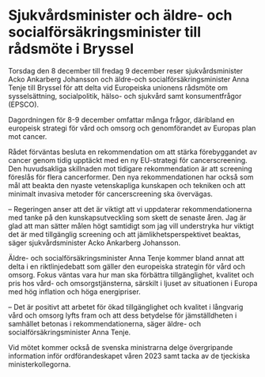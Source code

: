 # Sjukvårdsminister och äldre- och socialförsäkringsminister till rådsmöte i Bryssel

Torsdag den 8 december till fredag 9 december reser sjukvårdsminister Acko Ankarberg Johansson och äldre-och socialförsäkringsminister Anna Tenje till Bryssel för att delta vid Europeiska unionens rådsmöte om sysselsättning, socialpolitik, hälso- och sjukvård samt konsumentfrågor (EPSCO).

Dagordningen för 8-9 december omfattar många frågor, däribland en europeisk strategi för vård och omsorg och genomförandet av Europas plan mot cancer.

Rådet förväntas besluta en rekommendation om att stärka förebyggandet av cancer genom tidig upptäckt med en ny EU-strategi för cancerscreening. Den huvudsakliga skillnaden mot tidigare rekommendation är att screening föreslås för flera cancerformer. Den nya rekommendationen har också som mål att beakta den nyaste vetenskapliga kunskapen och tekniken och att minimalt invasiva metoder för cancerscreening ska övervägas.

– Regeringen anser att det är viktigt att vi uppdaterar rekommendationerna med tanke på den kunskapsutveckling som skett de senaste åren. Jag är glad att man sätter målen högt samtidigt som jag vill understryka hur viktigt det är med tillgänglig screening och att jämlikhetsperspektivet beaktas, säger sjukvårdsminister Acko Ankarberg Johansson.

Äldre- och socialförsäkringsminister Anna Tenje kommer bland annat att delta i en riktlinjedebatt som gäller den europeiska strategin för vård och omsorg. Fokus väntas vara hur man ska förbättra tillgänglighet, kvalitet och pris hos vård- och omsorgstjänsterna, särskilt i ljuset av situationen i Europa med hög inflation och höga energipriser.

– Det är positivt att arbetet för ökad tillgänglighet och kvalitet i långvarig vård och omsorg lyfts fram och att dess betydelse för jämställdheten i samhället betonas i rekommendationerna, säger äldre- och socialförsäkringsminister Anna Tenje.

Vid mötet kommer också de svenska ministrarna delge övergripande information inför ordförandeskapet våren 2023 samt tacka av de tjeckiska ministerkollegorna.
